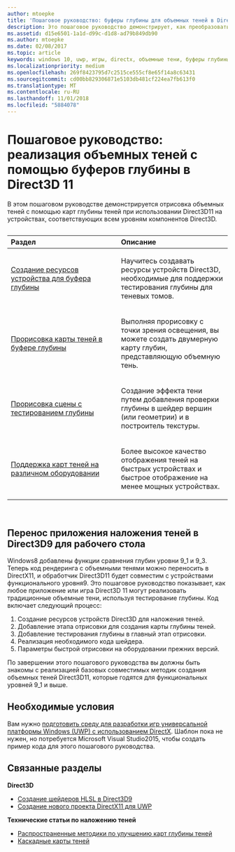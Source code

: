 ```yaml
---
author: mtoepke
title: 'Пошаговое руководство: буферы глубины для объемных теней в Direct3D 11'
description: Это пошаговое руководство демонстрирует, как преобразовать для просмотра объемные тени с помощью карт глубин теней, используя Direct3D11 на устройствах всех функциональных уровней Direct3D.
ms.assetid: d15e6501-1a1d-d99c-d1d8-ad79b849db90
ms.author: mtoepke
ms.date: 02/08/2017
ms.topic: article
keywords: windows 10, uwp, игры, directx, объемные тени, буферы глубины, directx 11
ms.localizationpriority: medium
ms.openlocfilehash: 269f8423795d7c2515ce555cf8e65f14a8c63431
ms.sourcegitcommit: cd00bb829306871e5103db481cf224ea7fb613f0
ms.translationtype: MT
ms.contentlocale: ru-RU
ms.lasthandoff: 11/01/2018
ms.locfileid: "5884078"
---
```

# <a name="walkthrough-implement-shadow-volumes-using-depth-buffers-in-direct3d-11"></a>Пошаговое руководство: реализация объемных теней с помощью буферов глубины в Direct3D 11



В этом пошаговом руководстве демонстрируется отрисовка объемных теней с помощью карт глубины теней при использовании Direct3D11 на устройствах, соответствующих всем уровням компонентов Direct3D.
## 
<table>
<colgroup>
<col width="50%" />
<col width="50%" />
</colgroup>
<thead>
<tr class="header">
<th align="left">Раздел</th>
<th align="left">Описание</th>
</tr>
</thead>
<tbody>
<tr class="odd">
<td align="left"><p><a href="create-depth-buffer-resource--view--and-sampler-state.md">Создание ресурсов устройства для буфера глубины</a></p></td>
<td align="left"><p>Научитесь создавать ресурсы устройств Direct3D, необходимые для поддержки тестирования глубины для теневых томов.</p></td>
</tr>
<tr class="even">
<td align="left"><p><a href="render-the-shadow-map-to-the-depth-buffer.md">Прорисовка карты теней в буфере глубины</a></p></td>
<td align="left"><p>Выполняя прорисовку с точки зрения освещения, вы можете создать двумерную карту глубин, представляющую объемную тень.</p></td>
</tr>
<tr class="odd">
<td align="left"><p><a href="render-the-scene-with-depth-testing.md">Прорисовка сцены с тестированием глубины</a></p></td>
<td align="left"><p>Создание эффекта тени путем добавления проверки глубины в шейдер вершин (или геометрии) и в построитель текстуры.</p></td>
</tr>
<tr class="even">
<td align="left"><p><a href="target-a-range-of-hardware.md">Поддержка карт теней на различном оборудовании</a></p></td>
<td align="left"><p>Более высокое качество отображения теней на быстрых устройствах и быстрое отображение на менее мощных устройствах.</p></td>
</tr>
</tbody>
</table>

 

## <a name="shadow-mapping-application-to-direct3d-9-desktop-porting"></a>Перенос приложения наложения теней в Direct3D9 для рабочего стола


Windows8 добавлены функции сравнения глубин уровни 9\_1 и 9\_3. Теперь код рендеринга с объемными тенями можно переносить в DirectX11, и обработчик Direct3D11 будет совместим с устройствами функционального уровня9. Это пошаговое руководство показывает, как любое приложение или игра Direct3D 11 могут реализовать традиционные объемные тени, используя тестирование глубины. Код включает следующий процесс:

1.  Создание ресурсов устройств Direct3D для наложения теней.
2.  Добавление этапа отрисовки для создания карты глубины теней.
3.  Добавление тестирования глубины в главный этап отрисовки.
4.  Реализация необходимого кода шейдера.
5.  Параметры быстрой отрисовки на оборудовании прежних версий.

По завершении этого пошагового руководства вы должны быть знакомы с реализацией базовых совместимых методик создания объемных теней Direct3D11, которые годятся для функциональных уровней 9\_1 и выше.

## <a name="prerequisites"></a>Необходимые условия


Вам нужно [подготовить среду для разработки игр универсальной платформы Windows (UWP) с использованием DirectX](prepare-your-dev-environment-for-windows-store-directx-game-development.md). Шаблон пока не нужен, но потребуется Microsoft Visual Studio2015, чтобы создать пример кода для этого пошагового руководства.

## <a name="related-topics"></a>Связанные разделы


**Direct3D**

* [Создание шейдеров HLSL в Direct3D9](https://msdn.microsoft.com/library/windows/desktop/bb944006)
* [Создание нового проекта DirectX11 для UWP](user-interface.md)

**Технические статьи по наложению теней**

* [Распространенные методики по улучшению карт глубины теней](https://msdn.microsoft.com/library/windows/desktop/ee416324)
* [Каскадные карты теней](https://msdn.microsoft.com/library/windows/desktop/ee416307)

 

 




